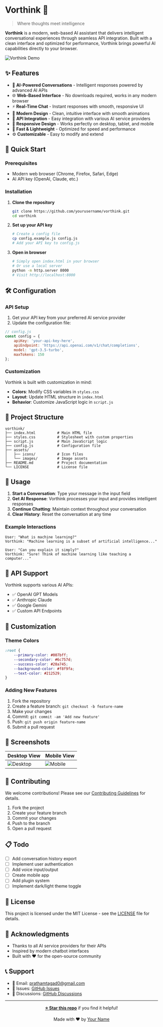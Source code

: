 # Vorthink 🧠

> Where thoughts meet intelligence

**Vorthink** is a modern, web-based AI assistant that delivers intelligent conversational experiences through seamless API integration. Built with a clean interface and optimized for performance, Vorthink brings powerful AI capabilities directly to your browser.

![Vorthink Demo](https://via.placeholder.com/800x400/007bff/ffffff?text=Vorthink+Demo)

## ✨ Features

- 🤖 **AI-Powered Conversations** - Intelligent responses powered by advanced AI APIs
- 🌐 **Web-Based Interface** - No downloads required, works in any modern browser
- ⚡ **Real-Time Chat** - Instant responses with smooth, responsive UI
- 🎨 **Modern Design** - Clean, intuitive interface with smooth animations
- 🔧 **API Integration** - Easy integration with various AI service providers
- 📱 **Responsive Design** - Works perfectly on desktop, tablet, and mobile
- 🚀 **Fast & Lightweight** - Optimized for speed and performance
- ⚙️ **Customizable** - Easy to modify and extend

## 🚀 Quick Start

### Prerequisites

- Modern web browser (Chrome, Firefox, Safari, Edge)
- AI API key (OpenAI, Claude, etc.)

### Installation

1. **Clone the repository**
   ```bash
   git clone https://github.com/yourusername/vorthink.git
   cd vorthink
   ```

2. **Set up your API key**
   ```bash
   # Create a config file
   cp config.example.js config.js
   # Add your API key to config.js
   ```

3. **Open in browser**
   ```bash
   # Simply open index.html in your browser
   # Or use a local server
   python -m http.server 8000
   # Visit http://localhost:8000
   ```

## 🛠️ Configuration

### API Setup

1. Get your API key from your preferred AI service provider
2. Update the configuration file:

```javascript
// config.js
const config = {
    apiKey: 'your-api-key-here',
    apiEndpoint: 'https://api.openai.com/v1/chat/completions',
    model: 'gpt-3.5-turbo',
    maxTokens: 150
};
```

### Customization

Vorthink is built with customization in mind:

- **Colors**: Modify CSS variables in `styles.css`
- **Layout**: Update HTML structure in `index.html`
- **Behavior**: Customize JavaScript logic in `script.js`

## 📁 Project Structure

```
vorthink/
├── index.html          # Main HTML file
├── styles.css          # Stylesheet with custom properties
├── script.js           # Main JavaScript logic
├── config.js           # Configuration file
├── assets/
│   ├── icons/          # Icon files
│   └── images/         # Image assets
├── README.md           # Project documentation
└── LICENSE             # License file
```

## 🎯 Usage

1. **Start a Conversation**: Type your message in the input field
2. **Get AI Response**: Vorthink processes your input and provides intelligent responses
3. **Continue Chatting**: Maintain context throughout your conversation
4. **Clear History**: Reset the conversation at any time

### Example Interactions

```
User: "What is machine learning?"
Vorthink: "Machine learning is a subset of artificial intelligence..."

User: "Can you explain it simply?"
Vorthink: "Sure! Think of machine learning like teaching a computer..."
```

## 🔧 API Support

Vorthink supports various AI APIs:

- ✅ OpenAI GPT Models
- ✅ Anthropic Claude
- ✅ Google Gemini
- ✅ Custom API Endpoints

## 🎨 Customization

### Theme Colors

```css
:root {
    --primary-color: #007bff;
    --secondary-color: #6c757d;
    --success-color: #28a745;
    --background-color: #f8f9fa;
    --text-color: #212529;
}
```

### Adding New Features

1. Fork the repository
2. Create a feature branch: `git checkout -b feature-name`
3. Make your changes
4. Commit: `git commit -am 'Add new feature'`
5. Push: `git push origin feature-name`
6. Submit a pull request

## 📸 Screenshots

| Desktop View | Mobile View |
|--------------|-------------|
| ![Desktop](https://via.placeholder.com/400x300/007bff/ffffff?text=Desktop+View) | ![Mobile](https://via.placeholder.com/200x400/007bff/ffffff?text=Mobile+View) |

## 🤝 Contributing

We welcome contributions! Please see our [Contributing Guidelines](CONTRIBUTING.md) for details.

1. Fork the project
2. Create your feature branch
3. Commit your changes
4. Push to the branch
5. Open a pull request

## 📋 Todo

- [ ] Add conversation history export
- [ ] Implement user authentication
- [ ] Add voice input/output
- [ ] Create mobile app
- [ ] Add plugin system
- [ ] Implement dark/light theme toggle

## 📄 License

This project is licensed under the MIT License - see the [LICENSE](LICENSE) file for details.

## 🙏 Acknowledgments

- Thanks to all AI service providers for their APIs
- Inspired by modern chatbot interfaces
- Built with ❤️ for the open-source community

## 📞 Support

- 📧 Email: prathamtagad0@gmail.com
- 🐛 Issues: [GitHub Issues](https://github.com/prathamtagad/vorthink/issues)
- 💬 Discussions: [GitHub Discussions](https://github.com/prathamtagad/vorthink/discussions)

---

<div align="center">

**[⭐ Star this repo](https://github.com/prathamtagad/vorthink)** if you find it helpful!

Made with ❤️ by [Your Name](https://github.com/prathamtagad)

</div>